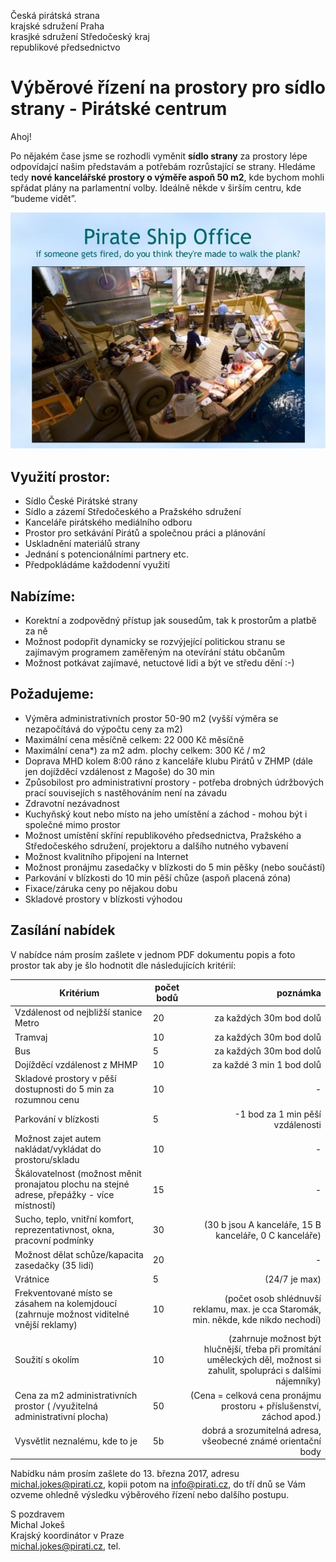 Česká pirátská strana  
krajské sdružení Praha  
krasjké sdružení Středočeský kraj  
republikové předsednictvo

Výběrové řízení na prostory pro sídlo strany - Pirátské centrum
========================

Ahoj!

Po nějakém čase jsme se rozhodli vyměnit **sídlo strany** za prostory lépe odpovídajcí našim představám a potřebám rozrůstající se strany. Hledáme tedy **nové kancelářské prostory o výměře aspoň 50 m2**, kde bychom mohli spřádat plány na parlamentní volby. Ideálně někde v širším centru, kde “budeme vidět”. 

![Krajské sdružení Praha](ultimate-office-spaces-8-638.jpg)

## Využití prostor:
* Sídlo České Pirátské strany
* Sídlo a zázemí Středočeského a Pražského sdružení
* Kanceláře pirátského mediálního odboru
* Prostor pro setkávání Pirátů a společnou práci a plánování
* Uskladnění materiálů strany 
* Jednání s potencionálními partnery etc.
* Předpokládáme každodenní využití 

## Nabízíme:
* Korektní a zodpovědný přístup jak sousedům, tak k prostorům a platbě za ně
* Možnost podopřit dynamicky se rozvýjející politickou stranu se zajímavým programem zaměřeným na otevírání státu občanům
* Možnost potkávat zajímavé, netuctové lidi a být ve středu dění :-)

## Požadujeme:
* Výměra administrativních prostor 50-90 m2 (vyšší výměra se nezapočítává do výpočtu ceny za m2) 
* Maximální cena měsíčně celkem: 22 000 Kč měsíčně
* Maximální cena*) za m2 adm. plochy celkem: 300 Kč / m2
* Doprava MHD kolem 8:00 ráno z kanceláře klubu Pirátů v ZHMP (dále jen dojížděcí vzdálenost z Magoše) do 30 min
* Způsobilost pro administrativní prostory - potřeba drobných údržbových prací souvisejích s nastěhováním není na závadu
* Zdravotní nezávadnost
* Kuchyňský kout nebo místo na jeho umístění a záchod - mohou být i společné mimo prostor
* Možnost umístění skříní republikového předsednictva, Pražského a Středočeského sdružení, projektoru a dalšího nutného vybavení
* Možnost kvalitního připojení na Internet
* Možnost pronájmu zasedačky v blízkosti do 5 min pěšky (nebo součástí)
* Parkování v blízkosti do 10 min pěší chůze (aspoň placená zóna)
* Fixace/záruka ceny po nějakou dobu
* Skladové prostory v blízkosti výhodou

## Zasílání nabídek
V nabídce nám prosím zašlete v jednom PDF dokumentu popis a foto prostor tak aby je šlo hodnotit dle následujících kritérií:

   Kritérium | počet bodů | poznámka
   --------- | --------- | ------:
   Vzdálenost od nejbližší stanice Metro | 20 | za každých 30m bod dolů
   Tramvaj | 10 | za každých 30m bod dolů
   Bus | 5 | za každých 30m bod dolů
   Dojížděcí vzdálenost z MHMP | 10 | za každé 3 min 1 bod dolů
   Skladové prostory v pěší dostupnosti do 5 min za rozumnou cenu | 10 | -
   Parkování v blízkosti | 5 | -1 bod za 1 min pěší vzdálenosti
   Možnost zajet autem nakládat/vykládat do prostoru/skladu | 10 | -
   Škálovatelnost (možnost měnit pronajatou plochu na stejné adrese, přepážky - více místností) | 15 | -
   Sucho, teplo, vnitřní komfort, reprezentativnost, okna, pracovní podmínky | 30 |(30 b jsou A kanceláře, 15 B kanceláře, 0 C kanceláře) 
   Možnost dělat schůze/kapacita zasedačky (35 lidí)| 20 | -
   Vrátnice | 5 | (24/7 je max)
   Frekventované místo se zásahem na kolemjdoucí (zahrnuje možnost viditelné vnější reklamy) | 10 | (počet osob shlédnuvší reklamu, max. je cca Staromák, min. někde, kde nikdo nechodí)
   Soužití s okolím  | 10 | (zahrnuje možnost být hlučnější, třeba při promítání uměleckých děl, možnost si zahulit, spolupráci s dalšími nájemníky)
   Cena za m2 administrativních prostor ( /využitelná administrativní plocha) | 50 | (Cena = celková cena pronájmu prostoru + příslušenství, záchod apod.)
   Vysvětlit neznalému, kde to je | 5b | dobrá a srozumitelná adresa, všeobecné známé orientační body


Nabídku nám prosím zašlete do 13. března 2017, adresu michal.jokes@pirati.cz, kopii potom na info@pirati.cz, do tří dnů se Vám ozveme ohledně výsledku výběrového řízení nebo dalšího postupu.

S pozdravem  
Michal Jokeš  
Krajský koordinátor v Praze  
michal.jokes@pirati.cz, tel. 



